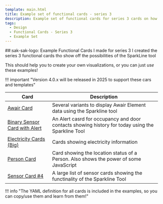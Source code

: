 ```yaml
---
template: main.html
title: Example set of functional cards - series 3
description: Example set of functional cards for series 3 cards on how to use the sparkline tool.
tags:
  - Design
  - Functional Cards - Series 3
  - Example Set
---
```

<!-- GT/GL -->

##:sak-sak-logo: Example Functional Cards I made for series 3
I created the series 3 functional cards tho show off the possibilities of the SparkLine tool

This should help you to create your own visualizations, or you can just _use_ these examples!

!!! important "Version 4.0.x will be released in 2025 to support these cars and templates"

| Card | Description |
| ---- | ----------- |
| [Awair Card][functional-card-awair-card] | Several variants to display Awair Element data using the Sparkline tool|
| [Binary Sensor Card with Alert][functional-card-binary-sensor-alert1-card] | An Alert casrd for occupancy and door contacts showing history for today using the Sparkline Tool |
| [Electricity Cards (Big)][functional-card-electricity-big-card] | Cards showing electricity information |
| [Person Card][functional-card-person-card] | Card showing the location status of a Person. Also shows the power of some JavaScript |
| [Sensor Card #4][functional-card-sensor4-card] | A large list of sensor cards showing the functinality of the Sparkline Tool |

!!! info "The YAML definition for all cards is included in the examples, so you can copy/use them and learn from them!"

<!-- Image references -->
[AmoebeLabs Swiss Army Knife Functional Card Examples All Screenshot]: ../assets/screenshots/sak-functional-cards-all-screenshot.png
[AmoebeLabs Swiss Army Knife Custom Card Example 12]: ../assets/screenshots/sak-example-12.png
[AmoebeLabs Swiss Army Knife Custom Card Example 12 Light - Wide cards]: ../assets/screenshots/sak-example-12-m3-d06-light.png "Swiss Army Knife Example 12 - Wide cards, light theme"
[AmoebeLabs Swiss Army Knife Custom Card Example 12 Dark - Wide cards]: ../assets/screenshots/sak-example-12-m3-d06-dark.png "Swiss Army Knife Example 12 - Wide cards, dark theme"
[AmoebeLabs Swiss Army Knife Custom Card Example 12 Cards]: ../assets/screenshots/swiss-army-knife-example-12c-800x800.gif

<!--- Internal References... --->
[Swiss Army Knife Tutorial 02]: ../tutorials/10-step-tutorial-02-intro.md
[Swiss Army Knife Example 12]: ../examples/example-12.md
[Swiss Army Knife CSS Classes]: ../basics/styling/classes.md

[swiss-army-knife-basic-tool-circle]: ../tools/circle-tool.md "Swiss Army Knife - Circle Tool"
[swiss-army-knife-basic-tool-ellipse]: ../tools/ellipse-tool.md "Swiss Army Knife - Ellipse Tool"
[swiss-army-knife-basic-tool-line]: ../tools/line-tool.md "Swiss Army Knife - Line Tool"
[swiss-army-knife-basic-tool-rectangle]: ../tools/rectangle-tool.md "Swiss Army Knife - Rectangle Tool"
[swiss-army-knife-basic-tool-rectex]: ../tools/rectangle-ex-tool.md "Swiss Army Knife - Rectangle Ex Tool"
[swiss-army-knife-basic-tool-regpoly]: ../tools/regular-poly-tool.md "Swiss Army Knife - Regular Poly Tool"
[swiss-army-knife-basic-tool-text]: ../tools/text-tool.md "Swiss Army Knife - Text Tool"
[swiss-army-knife-advanced-tool-circslider]: ../tools/circular-slider-tool.md "Swiss Army Knife - Circular Slider Tool"
[swiss-army-knife-advanced-tool-horseshoe]: ../tools/horseshoe-tool.md "Swiss Army Knife - Horse shoe Tool"
[swiss-army-knife-advanced-tool-segarc]: ../tools/segarc-tool.md "Swiss Army Knife - Segmented Arc Tool"
[swiss-army-knife-advanced-tool-slider]: ../tools/slider-tool.md "Swiss Army Knife - Slider Tool"
[swiss-army-knife-advanced-tool-switch]: ../tools/switch-tool.md "Swiss Army Knife - Switch Tool"
[swiss-army-knife-advanced-tool-usersvg]: ../tools/usersvg-tool.md "Swiss Army Knife - User SVG Tool"
[swiss-army-knife-ha-tool-area]: ../tools/entity-area-tool.md "Swiss Army Knife - Entity Area Tool"
[swiss-army-knife-ha-tool-icon]: ../tools/entity-icon-tool.md "Swiss Army Knife - Entity Icon Tool"
[swiss-army-knife-ha-tool-name]: ../tools/entity-name-tool.md "Swiss Army Knife - Entity Name Tool"
[swiss-army-knife-ha-tool-state]: ../tools/entity-state-tool.md "Swiss Army Knife - Entity State Tool"
[swiss-army-knife-ha-tool-bar]: ../tools/entity-barchart-tool.md "Swiss Army Knife - Entity History Bar Tool"

[functional-card-awair-card]: functional-card-awair-card.md
[functional-card-binary-sensor-alert1-card]: functional-card-binary-sensor-alert1-card.md
[functional-card-electricity-big-card]: functional-card-electricity-big-card.md
[functional-card-person-card]: functional-card-person-card.md
[functional-card-sensor4-card]: functional-card-sensor4-card.md

<!--- External References... --->

[ham3-d06-url]: https://material3-themes-manual.amoebelabs.com/examples/material3-example-theme-d06-tealblue/
[ham3-url]: https://material3-themes-manual.amoebelabs.com/
[ham3-c12-url]: https://material3-themes-manual.amoebelabs.com/examples/material3-example-theme-c12-magenta/
